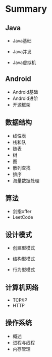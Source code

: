 # Summary

## Java

* Java基础

* Java并发

* Java虚拟机

## Android

* Android基础
* Android进阶
* 开源框架

## 数据结构

* 线性表
* 栈和队
* 链表
* 树
* 图
* 散列查找
* 排序
* 海量数据处理

## 算法

* 剑指offer
* LeetCode

## 设计模式

* 创建型模式

* 结构型模式

* 行为型模式

## 计算机网络

* TCP/IP
* HTTP

## 操作系统

* 概述
* 进程与线程
* 内存管理



